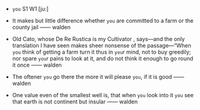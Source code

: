 - `you` S1 W1 [ju:]



-  It makes but little difference whether `you` are committed to a farm or the county jail —— walden

- Old Cato, whose De Re Rustica is my Cultivator , says﻿—and the only translation I have seen makes sheer nonsense of the passage﻿—“When `you` think of getting a farm turn it thus in `you`r mind, not to buy greedily; nor spare `you`r pains to look at it, and do not think it enough to go round it once —— walden

-  The oftener `you` go there the more it will please `you`, if it is good —— walden

-  One value even of the smallest well is, that when `you` look into it `you` see that earth is not continent but insular —— walden